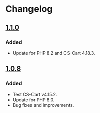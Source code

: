 # Changelog

## [1.1.0](https://github.com/Payfast/mod-cscart/releases/tag/v1.1.0)

### Added

- Update for PHP 8.2 and CS-Cart 4.18.3.

## [1.0.8](https://github.com/Payfast/mod-cscart/releases/tag/v1.0.8)

### Added

- Test CS-Cart v4.15.2.
- Update for PHP 8.0.
- Bug fixes and improvements.
